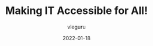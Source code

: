 ---
author: vleguru
date: 2022-01-18
draft: true
tags:
  - videos
  - accessibility
target_url: https://www.youtube.com/watch?v=g59mIZ2M2lU
title: Making IT Accessible for All!
---